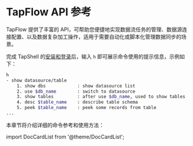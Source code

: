 # TapFlow API 参考

TapFlow 提供了丰富的 API，可帮助您便捷地实现数据流任务的管理、数据源连接配置、以及数据复杂加工操作，适用于需要自动化或脚本化管理数据同步的场景。

完成 TapShell 的[安装和登录](../quick-start.md)后，输入 `h` 即可展示命令使用的提示信息，示例如下：

```bash
h
- show datasource/table               
    1. show dbs            : show datasource list
    2. use $db_name        : switch to datasource
    3. show tables         : after use $db_name, used to show tables
    4. desc $table_name    : describe table schema                  
    5. peek $table_name    : peek some records from table  
...
```

本章节将介绍详细的命令参考和使用方法：

import DocCardList from '@theme/DocCardList';

<DocCardList />